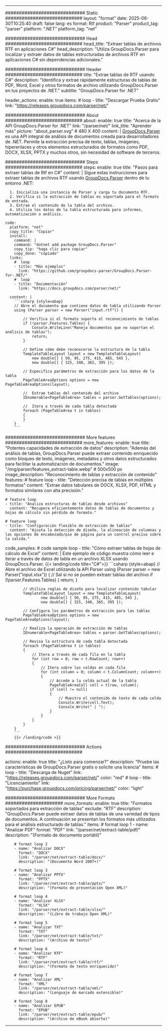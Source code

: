 


---
############################# Static ############################
layout: "format"
date:  2025-06-30T10:25:40
draft: false
lang: es
format: Rtf
product: "Parser"
product_tag: "parser"
platform: ".NET"
platform_tag: "net"

############################# Head ############################
head_title: "Extraer tablas de archivos RTF en aplicaciones C#"
head_description: "Utiliza GroupDocs.Parser para localizar y extraer datos de tablas estructuradas de archivos RTF en aplicaciones C# sin dependencias adicionales."

############################# Header ############################
title: "Extrae tablas de RTF usando C#" 
description: "Identifica y extrae rápidamente estructuras de tablas de PDF, Word, Excel y otros formatos de archivo utilizando GroupDocs.Parser en tus proyectos de .NET."
subtitle: "GroupDocs.Parser for .NET" 

header_actions:
  enable: true
  items:
    #  loop
    - title: "Descargar Prueba Gratis"
      link: "https://releases.groupdocs.com/parser/net/"
      
############################# About ############################
about:
    enable: true
    title: "Acerca de la API GroupDocs.Parser for .NET"
    link: "/parser/net/"
    link_title: "Aprender más"
    picture: "about_parser.svg" # 480 X 400
    content: |
       [GroupDocs.Parser](/parser/net/) es una API integral de análisis de documentos creada para desarrolladores de .NET. Permite la extracción precisa de texto, tablas, imágenes, hiperenlaces y otros elementos estructurados de formatos como PDF, DOCX, XLSX, PPTX y muchos otros, sin necesidad de software de terceros.

############################# Steps ############################
steps:
    enable: true
    title: "Pasos para extraer tablas de Rtf en C#"
    content: |
      Sigue estas instrucciones para extraer tablas de archivos RTF usando [GroupDocs.Parser](/parser/net/) dentro de tu entorno .NET:
      
      1. Inicializa una instancia de Parser y carga tu documento RTF.
      2. Verifica si la extracción de tablas es soportada para el formato de entrada.
      3. Extrae el contenido de la tabla del archivo.
      4. Utiliza los datos de la tabla estructurada para informes, automatización o análisis.
   
    code:
      platform: "net"
      copy_title: "Copiar"
      install:
        command: |
        command: "dotnet add package GroupDocs.Parser"
        copy_tip: "haga clic para copiar"
        copy_done: "copiado"
      links:
        #  loop
        - title: "Más ejemplos"
          link: "https://github.com/groupdocs-parser/GroupDocs.Parser-for-.NET/"
        #  loop
        - title: "Documentación"
          link: "https://docs.groupdocs.com/parser/net/"
          
      content: |
        ```csharp {style=abap}
        // Abre el documento que contiene datos de tabla utilizando Parser
        using (Parser parser = new Parser("input.rtf")) {

            // Verifica si el formato soporta el reconocimiento de tablas
            if (!parser.Features.Tables) {
                Console.WriteLine("Maneja documentos que no soportan el análisis de tablas");
                return;
            }

            // Define cómo debe reconocerse la estructura de la tabla
            TemplateTableLayout layout = new TemplateTableLayout(
                new double[] { 50, 95, 275, 415, 485, 545 },
                new double[] { 325, 340, 365, 395 });

            // Especifica parámetros de extracción para los datos de la tabla
            PageTableAreaOptions options = new PageTableAreaOptions(layout);

            //  Extrae tablas del contenido del archivo
            IEnumerable<PageTableArea> tables = parser.GetTables(options);

            //  Itera a través de cada tabla detectada
            foreach (PageTableArea t in tables)
            {
            }
        }
        ```  

############################# More features ############################
more_features:
  enable: true
  title: "Potentes capacidades de extracción de datos"
  description: "Además del análisis de tablas, GroupDocs.Parser puede extraer contenido enriquecido como bloques de texto, imágenes, metadatos y otros datos estructurados para facilitar la automatización de documentos."
  image: "/img/parser/features_extract-table.webp" # 500x500 px
  image_description: "Reconocimiento de tablas y extracción de contenido"
  features:
    # feature loop
    - title: "Detección precisa de tablas en múltiples formatos"
      content: "Extrae datos tabulares de DOCX, XLSX, PDF, HTML y formatos similares con alta precisión."

    # feature loop
    - title: "Analiza estructuras de tablas desde archivos"
      content: "Recupera eficientemente datos de tablas de documentos y hojas de cálculo sin pérdida de formato."

    # feature loop
    - title: "Configuración flexible de extracción de tablas"
      content: "Ajusta la detección de diseño, la alineación de columnas y las opciones de encabezado/pie de página para un control preciso sobre la salida."
      
  code_samples:
    # code sample loop
    - title: "Cómo extraer tablas de hojas de cálculo de Excel"
      content: |
        Este ejemplo de código muestra cómo leer e iterar a través de datos de tabla en un archivo XLSX usando GroupDocs.Parser.
        {{< landing/code title="C#">}}
        ```csharp {style=abap}
        //  Abre el archivo de Excel utilizando la API Parser
        using (Parser parser = new Parser("input.xlsx"))
        {
            // Sal si no se pueden extraer tablas del archivo
            if (!parser.Features.Tables)
            {
                return;
            }

            // Utiliza reglas de diseño para localizar contenido tabular
            TemplateTableLayout layout = new TemplateTableLayout(
                    new double[] { 50, 95, 275, 415, 485, 545 },
                    new double[] { 325, 340, 365, 395 });

            // Configura los parámetros de extracción para las tablas
            PageTableAreaOptions options = new PageTableAreaOptions(layout);

            // Realiza la operación de extracción de tablas
            IEnumerable<PageTableArea> tables = parser.GetTables(options);

            // Revisa la estructura de cada tabla detectada
            foreach (PageTableArea t in tables)
            {
                // Itera a través de cada fila en la tabla
                for (int row = 0; row < t.RowCount; row++)
                {
                    // Itera sobre las celdas en cada fila
                    for (int column = 0; column < t.ColumnCount; column++)
                    {
                        // Accede a la celda actual de la tabla
                        PageTableAreaCell cell = t[row, column];
                        if (cell != null)
                        {
                            // Muestra el contenido de texto de cada celda
                            Console.Write(cell.Text);
                            Console.Write(" | ");
                        }
                    }
                }
            }
        }
        ```
        {{< /landing/code >}}


############################# Actions ############################

actions:
  enable: true
  title: "¿Listo para comenzar?"
  description: "Pruebe las características de GroupDocs.Parser gratis o solicite una licencia"
  items:
    #  loop
    - title: "Descarga de Nuget"
      link: "https://releases.groupdocs.com/parser/net/"
      color: "red"
        #  loop
    - title: "Licenciamiento"
      link: "https://purchase.groupdocs.com/pricing/parser/net/"
      color: "light"


############################# More Formats #####################
more_formats:
    enable: true
    title: "Formatos soportados para extracción de tablas"
    exclude: "RTF"
    description: "GroupDocs.Parser puede extraer datos de tablas de una variedad de tipos de documentos. A continuación se presentan los formatos más utilizados para el análisis estructurado de tablas."
    items: 
        # format loop 1
        - name: "Analizar PDF"
          format: "PDF"
          link: "/parser/net/extract-table/pdf/"
          description: "(Formato de documento portátil)"
          
        # format loop 2
        - name: "Analizar DOCX"
          format: "DOCX"
          link: "/parser/net/extract-table/docx/"
          description: "(Documento Word 2007+)"
          
        # format loop 3
        - name: "Analizar PPTX"
          format: "PPTX"
          link: "/parser/net/extract-table/pptx/"
          description: "(Formato de presentación Open XML)"
          
        # format loop 4
        - name: "Analizar XLSX"
          format: "XLSX"
          link: "/parser/net/extract-table/xlsx/"
          description: "(Libro de trabajo Open XML)"
          
        # format loop 5
        - name: "Analizar TXT"
          format: "TXT"
          link: "/parser/net/extract-table/txt/"
          description: "(Archivo de texto)"
          
        # format loop 6
        - name: "Analizar RTF"
          format: "RTF"
          link: "/parser/net/extract-table/rtf/"
          description: "(Formato de texto enriquecido)"
          
        # format loop 7
        - name: "Analizar XML"
          format: "XML"
          link: "/parser/net/extract-table/xml/"
          description: "(Lenguaje de marcado extensible)"
          
        # format loop 8
        - name: "Analizar EPUB"
          format: "EPUB"
          link: "/parser/net/extract-table/epub/"
          description: "(Archivo de eBook abierto)"
         
          

---